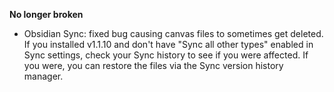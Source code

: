 **No longer broken**
- Obsidian Sync: fixed bug causing canvas files to sometimes get deleted. If you installed v1.1.10 and don't have "Sync all other types" enabled in Sync settings, check your Sync history to see if you were affected. If you were, you can restore the files via the Sync version history manager.
